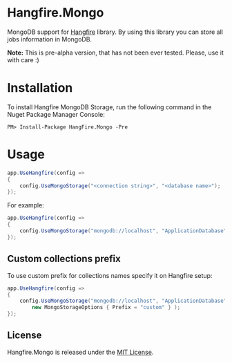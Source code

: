 Hangfire.Mongo
==============

MongoDB support for [Hangfire](http://hangfire.io/) library. By using this library you can store all jobs information in MongoDB.

**Note:** This is pre-alpha version, that has not been ever tested. Please, use it with care :)

# Installation

To install Hangfire MongoDB Storage, run the following command in the Nuget Package Manager Console:

```
PM> Install-Package HangFire.Mongo -Pre
```

# Usage

```csharp
app.UseHangfire(config =>
{
	config.UseMongoStorage("<connection string>", "<database name>");
});
```

For example:

```csharp
app.UseHangfire(config =>
{
	config.UseMongoStorage("mongodb://localhost", "ApplicationDatabase");
});
```

## Custom collections prefix

To use custom prefix for collections names specify it on Hangfire setup:

```csharp
app.UseHangfire(config =>
{
	config.UseMongoStorage("mongodb://localhost", "ApplicationDatabase",
  	  	new MongoStorageOptions { Prefix = "custom" } );
});
```

License
-------

Hangfire.Mongo is released under the [MIT License](https://raw.githubusercontent.com/sergun/Hangfire.Mongo/master/LICENSE).
